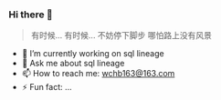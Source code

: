 ### Hi there 👋

<blockquote class='blockquote-center'>有时候... 有时候... 不妨停下脚步
哪怕路上没有风景  
</blockquote>
 

- 🔭 I’m currently working on sql lineage
- 💬 Ask me about sql lineage
- 📫 How to reach me: wchb163@163.com
- ⚡ Fun fact: ...


<!--
**wucb/wucb** is a ✨ _special_ ✨ repository because its `README.md` (this file) appears on your GitHub profile.

Here are some ideas to get you started:

- 🔭 I’m currently working on ...
- 🌱 I’m currently learning ...
- 👯 I’m looking to collaborate on ...
- 🤔 I’m looking for help with ...
- 💬 Ask me about ...
- 📫 How to reach me: ...
- 😄 Pronouns: ...
- ⚡ Fun fact: ...
-->
